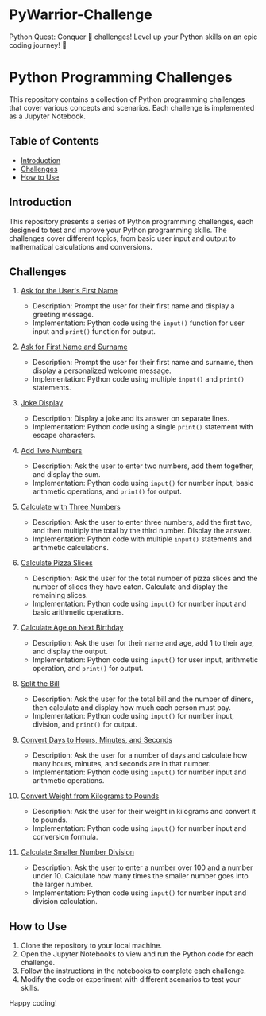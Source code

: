# PyWarrior-Challenge
Python Quest: Conquer 🐍 challenges! Level up your Python skills on an epic coding journey! 🚀
# Python Programming Challenges

This repository contains a collection of Python programming challenges that cover various concepts and scenarios. Each challenge is implemented as a Jupyter Notebook.

## Table of Contents

- [Introduction](#introduction)
- [Challenges](#challenges)
- [How to Use](#how-to-use)

## Introduction

This repository presents a series of Python programming challenges, each designed to test and improve your Python programming skills. The challenges cover different topics, from basic user input and output to mathematical calculations and conversions.

## Challenges

1. [Ask for the User's First Name](challenge_part_one.ipynb)
   - Description: Prompt the user for their first name and display a greeting message.
   - Implementation: Python code using the `input()` function for user input and `print()` function for output.

2. [Ask for First Name and Surname](challenge_part_one.ipynb)
   - Description: Prompt the user for their first name and surname, then display a personalized welcome message.
   - Implementation: Python code using multiple `input()` and `print()` statements.

3. [Joke Display](challenge_part_one.ipynb)
   - Description: Display a joke and its answer on separate lines.
   - Implementation: Python code using a single `print()` statement with escape characters.

4. [Add Two Numbers](challenge_part_one.ipynb)
   - Description: Ask the user to enter two numbers, add them together, and display the sum.
   - Implementation: Python code using `input()` for number input, basic arithmetic operations, and `print()` for output.

5. [Calculate with Three Numbers](challenge_part_one.ipynb)
   - Description: Ask the user to enter three numbers, add the first two, and then multiply the total by the third number. Display the answer.
   - Implementation: Python code with multiple `input()` statements and arithmetic calculations.

6. [Calculate Pizza Slices](challenge_part_one.ipynb)
   - Description: Ask the user for the total number of pizza slices and the number of slices they have eaten. Calculate and display the remaining slices.
   - Implementation: Python code using `input()` for number input and basic arithmetic operations.

7. [Calculate Age on Next Birthday](challenge_part_one.ipynb)
   - Description: Ask the user for their name and age, add 1 to their age, and display the output.
   - Implementation: Python code using `input()` for user input, arithmetic operation, and `print()` for output.

8. [Split the Bill](challenge_part_one.ipynb)
   - Description: Ask the user for the total bill and the number of diners, then calculate and display how much each person must pay.
   - Implementation: Python code using `input()` for number input, division, and `print()` for output.

9. [Convert Days to Hours, Minutes, and Seconds](challenge_part_one.ipynb)
   - Description: Ask the user for a number of days and calculate how many hours, minutes, and seconds are in that number.
   - Implementation: Python code using `input()` for number input and arithmetic operations.

10. [Convert Weight from Kilograms to Pounds](challenge_part_one.ipynb)
    - Description: Ask the user for their weight in kilograms and convert it to pounds.
    - Implementation: Python code using `input()` for number input and conversion formula.

11. [Calculate Smaller Number Division](challenge_part_one.ipynb)
    - Description: Ask the user to enter a number over 100 and a number under 10. Calculate how many times the smaller number goes into the larger number.
    - Implementation: Python code using `input()` for number input and division calculation.

## How to Use

1. Clone the repository to your local machine.
2. Open the Jupyter Notebooks to view and run the Python code for each challenge.
3. Follow the instructions in the notebooks to complete each challenge.
4. Modify the code or experiment with different scenarios to test your skills.

Happy coding!
